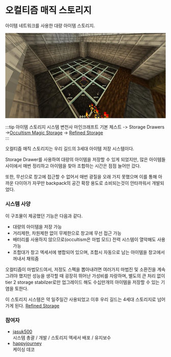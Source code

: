 # 오컬티즘 매직 스토리지

아이템 네트워크를 사용한 대량 아이템 스토리지.

![asdf](../../asset/systems/occultism_magic_storage/storage_look.jpg)


<!-- tag_target_open:frame:item_stroage_generations -->
:::tip 아이템 스토리지 시스템 변천사
마인크래프트 기본 체스트 -> Storage Drawers ->[Occultism Magic Storage](occultism_magic_storage.md) -> [Refined Storage](rs_main.md)  
:::
<!-- tag_close -->

오컬티즘 매직 스토리지는 우리 길드의 3세대 아이템 저장 시스템이다.

Storage Drawer를 사용하여 대량의 아이템을 저장할 수 있게 되었지만,
많은 아이템들 사이에서 매번 정리하고 아이템을 찾아 조합하는 시간은 점점 늘어만 갔다.

또한, 무선으로 창고에 접근할 수 없어서 매번 광질을 오래 가지 못했으며
이를 통해 아까운 다이아가 자꾸만 backpack의 공간 확장 용도로 소비되는것이 안타까워서 개발되었다.

### 시스템 사양

이 구조물이 제공했던 기능은 다음과 같다.
- 대량의 아이템을 저장 가능
- 거리제한, 차원제한 없이 무제한으로 창고에 무선 접근 가능
- 배터리를 사용하지 않으므로(occultism은 마법 모드) 전력 시스템이 열악해도 사용 가능
- 조합대가 창고 엑세서에 병합되어 있으며, 조합시 자동으로 남는 아이템을 창고에서 꺼내서 채워줌

오컬티즘이 마법모드여서, 저정도 스펙을 뽑아내려면 여러가지 마법진 및 소환진을 계속 그려야 했지만
성능을 생각할 때 굉장히 뛰어난 가성비를 자랑하며, 별도의 큰 처리 없이 tier 2 storage stabilzer로만 업그레이드 해도
수십만개의 아이템을 저장할 수 있는 기염을 토한다.

이 스토리지 시스템은 약 일주일간 사용되었고
이후 우리 길드는 4세대 스토리지로 넘어가게 된다.
[Refined Storage](rs_main.md)

### 참여자
<!-- tag_source_open:description:member_contribute -->
- [jasuk500](../members/jasuk500.md)  
시스템 총괄 / 개발 / 스토리지 엑세서 배포 / 유지보수
- [happyjourney](../members/happyjourney.md)  
케이싱 데코
<!-- tag_close-->